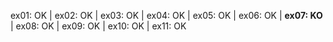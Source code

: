 ex01: OK | ex02: OK | ex03: OK | ex04: OK | ex05: OK | ex06: OK | **ex07: KO** | ex08: OK | ex09: OK | ex10: OK | ex11: OK
